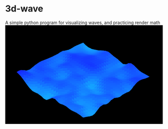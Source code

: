 # 3d-wave
A simple python program for visualizing waves, and practicing render math
![pic](screenshot.png)
